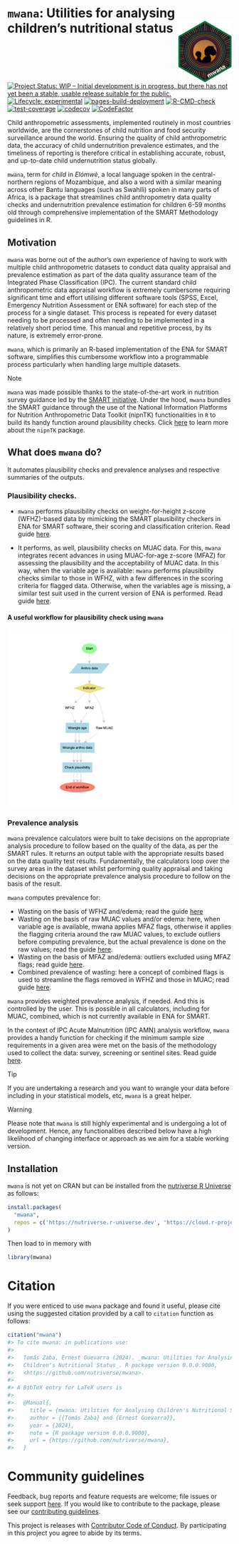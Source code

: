 

<!-- README.md is generated from README.Rmd. Please edit that file -->

# `mwana`: Utilities for analysing children’s nutritional status <a href="https://nutriverse.io/mwana/"><img src="man/figures/logo.png" align="right" height="138" alt="mwana website" /></a>

<!-- badges: start -->

[![Project Status: WIP – Initial development is in progress, but there
has not yet been a stable, usable release suitable for the
public.](https://www.repostatus.org/badges/latest/wip.svg)](https://www.repostatus.org/#wip)
[![Lifecycle:
experimental](https://img.shields.io/badge/lifecycle-experimental-orange.svg)](https://lifecycle.r-lib.org/articles/stages.html#experimental)
[![pages-build-deployment](https://github.com/nutriverse/mwana/actions/workflows/pages/pages-build-deployment/badge.svg)](https://github.com/nutriverse/mwana/actions/workflows/pages/pages-build-deployment)
[![R-CMD-check](https://github.com/nutriverse/mwana/actions/workflows/R-CMD-check.yaml/badge.svg)](https://github.com/nutriverse/mwana/actions/workflows/R-CMD-check.yaml)
[![test-coverage](https://github.com/nutriverse/mwana/actions/workflows/test-coverage.yaml/badge.svg)](https://github.com/nutriverse/mwana/actions/workflows/test-coverage.yaml)
[![codecov](https://codecov.io/gh/nutriverse/mwana/graph/badge.svg?token=kUUp1WOlSi)](https://codecov.io/gh/nutriverse/mwana)
[![CodeFactor](https://www.codefactor.io/repository/github/nutriverse/mwana/badge.png)](https://www.codefactor.io/repository/github/nutriverse/mwana)
<!-- badges: end -->

Child anthropometric assessments, implemented routinely in most
countries worldwide, are the cornerstones of child nutrition and food
security surveillance around the world. Ensuring the quality of child
anthropometric data, the accuracy of child undernutrition prevalence
estimates, and the timeliness of reporting is therefore critical in
establishing accurate, robust, and up-to-date child undernutrition
status globally.

`mwana`, term for *child* in *Elómwè*, a local language spoken in the
central-northern regions of Mozambique, and also a word with a similar
meaning across other Bantu languages (such as Swahili) spoken in many
parts of Africa, is a package that streamlines child anthropometry data
quality checks and undernutrition prevalence estimation for children
6-59 months old through comprehensive implementation of the SMART
Methodology guidelines in R.

## Motivation

`mwana` was borne out of the author’s own experience of having to work
with multiple child anthropometric datasets to conduct data quality
appraisal and prevalence estimation as part of the data quality
assurance team of the Integrated Phase Classification (IPC). The current
standard child anthropometric data appraisal workflow is extremely
cumbersome requiring significant time and effort utilising different
software tools (SPSS, Excel, Emergency Nutrition Assessment or ENA
software) for each step of the process for a single dataset. This
process is repeated for every dataset needing to be processed and often
needing to be implemented in a relatively short period time. This manual
and repetitive process, by its nature, is extremely error-prone.

`mwana`, which is primarily an R-based implementation of the ENA for
SMART software, simplifies this cumbersome workflow into a programmable
process particularly when handling large multiple datasets.

> [!NOTE]
>
> `mwana` was made possible thanks to the state-of-the-art work in
> nutrition survey guidance led by the [SMART
> initiative](https://smartmethodology.org). Under the hood, `mwana`
> bundles the SMART guidance through the use of the National Information
> Platforms for Nutrition Anthropometric Data Toolkit (nipnTK)
> functionalities in `R` to build its handy function around plausibility
> checks. Click [here](https://github.com/nutriverse/nipnTK) to learn
> more about the `nipnTK` package.

## What does `mwana` do?

It automates plausibility checks and prevalence analyses and respective
summaries of the outputs.

### Plausibility checks.

- `mwana` performs plausibility checks on weight-for-height z-score
  (WFHZ)-based data by mimicking the SMART plausibility checkers in ENA
  for SMART software, their scoring and classification criterion. Read
  guide
  [here](https://nutriverse.io/mwana/articles/plausibility.html#plausibility-check-on-wfhz-data).

- It performs, as well, plausibility checks on MUAC data. For this,
  `mwana` integrates recent advances in using MUAC-for-age z-score
  (MFAZ) for assessing the plausibility and the acceptability of MUAC
  data. In this way, when the variable age is available: `mwana`
  performs plausibility checks similar to those in WFHZ, with a few
  differences in the scoring criteria for flagged data. Otherwise, when
  the variables age is missing, a similar test suit used in the current
  version of ENA is performed. Read guide
  [here](https://nutriverse.io/mwana/articles/plausibility.html#plausibility-check-on-mfaz-data).

#### A useful workflow for plausibility check using `mwana`

<img src="README_files/figure-commonmark/workflow-1.png"
data-fig-align="center" />

### Prevalence analysis

`mwana` prevalence calculators were built to take decisions on the
appropriate analysis procedure to follow based on the quality of the
data, as per the SMART rules. It returns an output table with the
appropriate results based on the data quality test results.
Fundamentally, the calculators loop over the survey areas in the dataset
whilst performing quality appraisal and taking decisions on the
appropriate prevalence analysis procedure to follow on the basis of the
result.

`mwana` computes prevalence for:

- Wasting on the basis of WFHZ and/edema; read the guide
  [here](https://nutriverse.io/mwana/articles/prevalence.html#sec-prevalence-wfhz)
- Wasting on the basis of raw MUAC values and/or edema: here, when
  variable age is available, mwana applies MFAZ flags, otherwise it
  applies the flagging criteria around the raw MUAC values, to exclude
  outliers before computing prevalence, but the actual prevalence is
  done on the raw values; read the guide
  [here](https://nutriverse.io/mwana/articles/prevalence.html#sec-prevalence-muac).
- Wasting on the basis of MFAZ and/edema: outliers excluded using MFAZ
  flags; read guide
  [here](https://nutriverse.io/mwana/articles/prevalence.html#estimation-of-the-prevalence-of-wasting-based-on-mfaz).
- Combined prevalence of wasting: here a concept of combined flags is
  used to streamline the flags removed in WFHZ and those in MUAC; read
  guide
  [here](https://nutriverse.io/mwana/articles/prevalence.html#estimation-of-the-combined-prevalence-of-wasting).

`mwana` provides weighted prevalence analysis, if needed. And this is
controlled by the user. This is possible in all calculators, including
for MUAC, combined, which is not currently available in ENA for SMART.

In the context of IPC Acute Malnutrition (IPC AMN) analysis workflow,
`mwana` provides a handy function for checking if the minimum sample
size requirements in a given area were met on the basis of the
methodology used to collect the data: survey, screening or sentinel
sites. Read guide
[here](https://nutriverse.io/mwana/articles/sample_size.html).

> [!TIP]
>
> If you are undertaking a research and you want to wrangle your data
> before including in your statistical models, etc, `mwana` is a great
> helper.

> [!WARNING]
>
> Please note that `mwana` is still highly experimental and is
> undergoing a lot of development. Hence, any functionalities described
> below have a high likelihood of changing interface or approach as we
> aim for a stable working version.

## Installation

`mwana` is not yet on CRAN but can be installed from the [nutriverse R
Universe](https://nutriverse.r-universe.dev) as follows:

``` r
install.packages(
  "mwana",
  repos = c('https://nutriverse.r-universe.dev', 'https://cloud.r-project.org')
)
```

Then load to in memory with

``` r
library(mwana)
```

# Citation

If you were enticed to use `mwana` package and found it useful, please
cite using the suggested citation provided by a call to `citation`
function as follows:

``` r
citation("mwana")
#> To cite mwana: in publications use:
#> 
#>   Tomás Zaba, Ernest Guevarra (2024). _mwana: Utilities for Analysing
#>   Children's Nutritional Status_. R package version 0.0.0.9000,
#>   <https://github.com/nutriverse/mwana>.
#> 
#> A BibTeX entry for LaTeX users is
#> 
#>   @Manual{,
#>     title = {mwana: Utilities for Analysing Children's Nutritional Status},
#>     author = {{Tomás Zaba} and {Ernest Guevarra}},
#>     year = {2024},
#>     note = {R package version 0.0.0.9000},
#>     url = {https://github.com/nutriverse/mwana},
#>   }
```

# Community guidelines

Feedback, bug reports and feature requests are welcome; file issues or
seek support [here](https://github.com/nutriverse/mwana/issues). If you
would like to contribute to the package, please see our [contributing
guidelines](https://nutriverse.io/mwana/CONTRIBUTING.html).

This project is releases with [Contributor Code of
Conduct](https://nutriverse.io/mwana/CODE_OF_CONDUCT.html). By
participating in this project you agree to abide by its terms.

